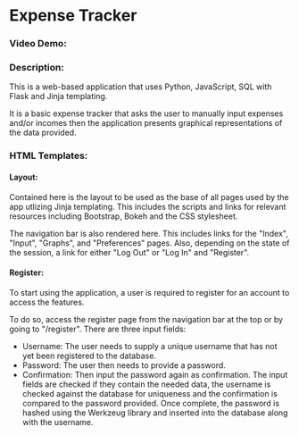 # Expense Tracker
### Video Demo:  <URL HERE>
### Description:
This is a web-based application that uses Python, JavaScript, SQL with Flask and Jinja templating.

It is a basic expense tracker that asks the user to manually input expenses and/or incomes then the application presents graphical representations of the data provided.
### HTML Templates:
#### Layout:
Contained here is the layout to be used as the base of all pages used by the app utlizing Jinja templating. 
This includes the scripts and links for relevant resources including Bootstrap, Bokeh and the CSS stylesheet.

The navigation bar is also rendered here. This includes links for the "Index", "Input", "Graphs", and "Preferences" pages. Also, depending on the state of the session, a link for either "Log Out" or "Log In" and "Register".

#### Register:
To start using the application, a user is required to register for an account to access the features. 

To do so, access the register page from the navigation bar at the top or by going to "/register".
There are three input fields:
- Username: The user needs to supply a unique username that has not yet been registered to the database.
- Password: The user then needs to provide a password.
- Confirmation: Then input the password again as confirmation.
The input fields are checked if they contain the needed data, the username is checked against the database for uniqueness and the confirmation is compared to the password provided. Once complete, the password is hashed using the Werkzeug library and inserted into the database along with the username. 
